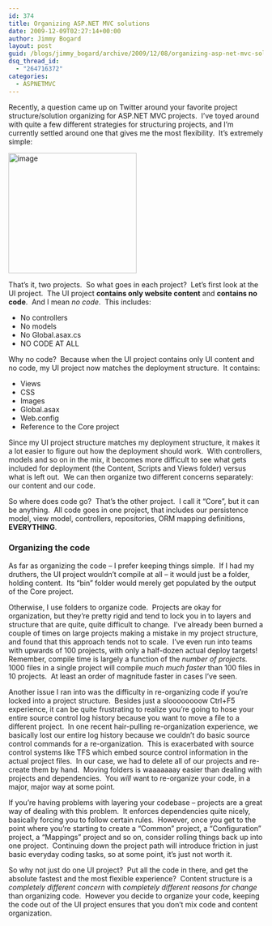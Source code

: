 ```yaml
---
id: 374
title: Organizing ASP.NET MVC solutions
date: 2009-12-09T02:27:14+00:00
author: Jimmy Bogard
layout: post
guid: /blogs/jimmy_bogard/archive/2009/12/08/organizing-asp-net-mvc-solutions.aspx
dsq_thread_id:
  - "264716372"
categories:
  - ASPNETMVC
---
```

Recently, a question came up on Twitter around your favorite project structure/solution organizing for ASP.NET MVC projects.&#160; I’ve toyed around with quite a few different strategies for structuring projects, and I’m currently settled around one that gives me the most flexibility.&#160; It’s extremely simple:

[<img style="border-bottom: 0px;border-left: 0px;border-top: 0px;border-right: 0px" border="0" alt="image" src="http://lostechies.com/jimmybogard/files/2011/03/image_thumb_71130189.png" width="253" height="237" />](http://lostechies.com/jimmybogard/files/2011/03/image_6B385DF0.png) 

That’s it, two projects.&#160; So what goes in each project?&#160; Let’s first look at the UI project.&#160; The UI project **contains only website content** and **contains no code**.&#160; And I mean _no code_.&#160; This includes:

  * No controllers
  * No models
  * No Global.asax.cs
  * NO CODE AT ALL

Why no code?&#160; Because when the UI project contains only UI content and no code, my UI project now matches the deployment structure.&#160; It contains:

  * Views
  * CSS
  * Images
  * Global.asax
  * Web.config
  * Reference to the Core project

Since my UI project structure matches my deployment structure, it makes it a lot easier to figure out how the deployment should work.&#160; With controllers, models and so on in the mix, it becomes more difficult to see what gets included for deployment (the Content, Scripts and Views folder) versus what is left out.&#160; We can then organize two different concerns separately: our content and our code.

So where does code go?&#160; That’s the other project.&#160; I call it “Core”, but it can be anything.&#160; All code goes in one project, that includes our persistence model, view model, controllers, repositories, ORM mapping definitions, **EVERYTHING**.

### Organizing the code

As far as organizing the code – I prefer keeping things simple.&#160; If I had my druthers, the UI project wouldn’t compile at all – it would just be a folder, holding content.&#160; Its “bin” folder would merely get populated by the output of the Core project.

Otherwise, I use folders to organize code.&#160; Projects are okay for organization, but they’re pretty rigid and tend to lock you in to layers and structure that are quite, quite difficult to change.&#160; I’ve already been burned a couple of times on large projects making a mistake in my project structure, and found that this approach tends not to scale.&#160; I’ve even run into teams with upwards of 100 projects, with only a half-dozen actual deploy targets!&#160; Remember, compile time is largely a function of the _number of projects._&#160; 1000 files in a single project will compile _much much faster_ than 100 files in 10 projects.&#160; At least an order of magnitude faster in cases I’ve seen.

Another issue I ran into was the difficulty in re-organizing code if you’re locked into a project structure.&#160; Besides just a sloooooooow Ctrl+F5 experience, it can be quite frustrating to realize you’re going to hose your entire source control log history because you want to move a file to a different project.&#160; In one recent hair-pulling re-organization experience, we basically lost our entire log history because we couldn’t do basic source control commands for a re-organization.&#160; This is exacerbated with source control systems like TFS which embed source control information in the actual project files.&#160; In our case, we had to delete all of our projects and re-create them by hand.&#160; Moving folders is waaaaaaay easier than dealing with projects and dependencies.&#160; You _will_ want to re-organize your code, in a major, major way at some point.

If you’re having problems with layering your codebase – projects are a great way of dealing with this problem.&#160; It enforces dependencies quite nicely, basically forcing you to follow certain rules.&#160; However, once you get to the point where you’re starting to create a “Common” project, a “Configuration” project, a “Mappings” project and so on, consider rolling things back up into one project.&#160; Continuing down the project path will introduce friction in just basic everyday coding tasks, so at some point, it’s just not worth it.

So why not just do one UI project?&#160; Put all the code in there, and get the absolute fastest and the most flexible experience?&#160; Content structure is a _completely different concern_ with _completely different reasons for change_ than organizing code.&#160; However you decide to organize your code, keeping the code out of the UI project ensures that you don’t mix code and content organization.